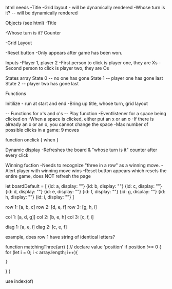 html needs
-Title
-Grid layout - will be dynamically rendered
-Whose turn is it? -- will be dynamically rendered

Objects (see html)
-Title 

-Whose turn is it? Counter

-Grid Layout 

-Reset button
    -Only appears after game has been won.

Inputs
-Player 1, player 2
-First person to click is player one, they are Xs
-Second person to click is player two, they are Os

States array
State 0 -- no one has gone
State 1 -- player one has gone last 
State 2 --  player two has gone last

Functions

Initilize - run at start and end 
-Bring up title, whose turn, grid layout

-- Functions for x's and o's -- 
Play function
-Eventlistener for a space being clicked on
-When a space is clicked, either put an x or an o
-If there is already an x or an o, you cannot change the space
-Max number of possible clicks in a game: 9 moves

function onclick {
    when 
}

Dynamic display 
-Refreshes the board & "whose turn is it" counter after every click

Winning fuction
-Needs to recognize "three in a row" as a winning move. 
-Alert player with winning move wins
-Reset button appears which resets the entire game, does NOT refresh the page

let boardDefault = [
    {id: a, display: ""}
    {id: b, display: ""}
    {id: c, display: ""}
    {id: d, display: ""}
    {id: e, display: ""}
    {id: f, display: ""}
    {id: g, display: ""}
    {id: h, display: ""}
    {id: i, display: ""}
]

row 1: [a, b, c]
row 2: [d, e, f]
row 3: [g, h, i]

col 1: [a, d, g]]
col 2: [b, e, h]
col 3: [c, f, i]

diag 1: [a, e, i]
diag 2: [c, e, f]

example, does row 1 have string of identical letters? 



function matchingThree(arr) {
    // declare value 'position'
    if position !== 0 {
    for (let i = 0; i < array.length; i++){
        

    }
}
}

use index(of)


